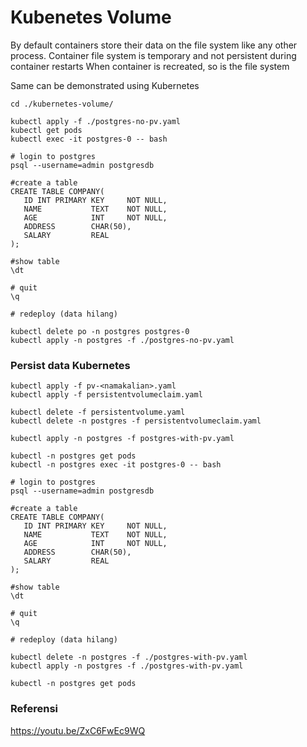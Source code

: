 # Kubenetes Volume 

By default containers store their data on the file system like any other process.
Container file system is temporary and not persistent during container restarts
When container is recreated, so is the file system


Same can be demonstrated using Kubernetes

```
cd ./kubernetes-volume/

kubectl apply -f ./postgres-no-pv.yaml
kubectl get pods 
kubectl exec -it postgres-0 -- bash

# login to postgres
psql --username=admin postgresdb

#create a table
CREATE TABLE COMPANY(
   ID INT PRIMARY KEY     NOT NULL,
   NAME           TEXT    NOT NULL,
   AGE            INT     NOT NULL,
   ADDRESS        CHAR(50),
   SALARY         REAL
);

#show table
\dt

# quit 
\q

# redeploy (data hilang)

kubectl delete po -n postgres postgres-0
kubectl apply -n postgres -f ./postgres-no-pv.yaml

```

### Persist data Kubernetes


```
kubectl apply -f pv-<namakalian>.yaml
kubectl apply -f persistentvolumeclaim.yaml

kubectl delete -f persistentvolume.yaml
kubectl delete -n postgres -f persistentvolumeclaim.yaml

kubectl apply -n postgres -f postgres-with-pv.yaml

kubectl -n postgres get pods 
kubectl -n postgres exec -it postgres-0 -- bash

# login to postgres
psql --username=admin postgresdb

#create a table
CREATE TABLE COMPANY(
   ID INT PRIMARY KEY     NOT NULL,
   NAME           TEXT    NOT NULL,
   AGE            INT     NOT NULL,
   ADDRESS        CHAR(50),
   SALARY         REAL
);

#show table
\dt

# quit 
\q

# redeploy (data hilang)

kubectl delete -n postgres -f ./postgres-with-pv.yaml
kubectl apply -n postgres -f ./postgres-with-pv.yaml

kubectl -n postgres get pods

```

### Referensi 

https://youtu.be/ZxC6FwEc9WQ
